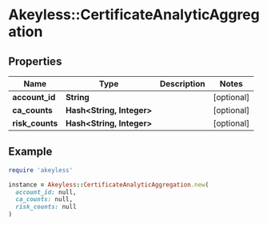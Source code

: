 # Akeyless::CertificateAnalyticAggregation

## Properties

| Name | Type | Description | Notes |
| ---- | ---- | ----------- | ----- |
| **account_id** | **String** |  | [optional] |
| **ca_counts** | **Hash&lt;String, Integer&gt;** |  | [optional] |
| **risk_counts** | **Hash&lt;String, Integer&gt;** |  | [optional] |

## Example

```ruby
require 'akeyless'

instance = Akeyless::CertificateAnalyticAggregation.new(
  account_id: null,
  ca_counts: null,
  risk_counts: null
)
```

